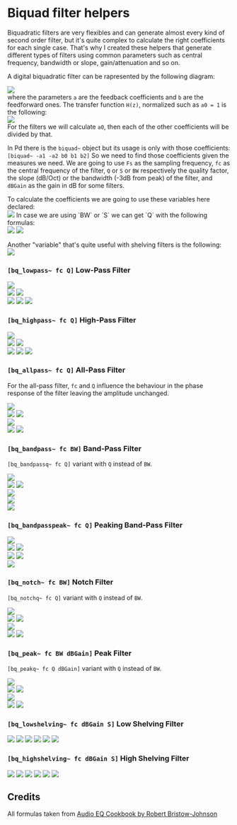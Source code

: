# Biquad filter helpers

Biquadratic filters are very flexibles and can generate almost every kind of second order filter, but it's quite complex to calculate the right coefficients for each single case. That's why I created these helpers that generate different types of filters using common parameters such as central frequency, bandwidth or slope, gain/attenuation and so on.

A digital biquadratic filter can be rapresented by the following diagram:  

![](https://upload.wikimedia.org/wikipedia/commons/thumb/0/0b/Biquad_filter_DF-IIx.svg/400px-Biquad_filter_DF-IIx.svg.png)  
where the parameters `a` are the feedback coefficients and `b` are the feedforward ones. The transfer function `H(z)`, normalized such as `a0 = 1` is the following:  
![](https://latex.codecogs.com/svg.image?H(z)=\frac{b_0+b_1z^{-1}+b_2z^{-2}}{1-a_1z^{-1}-a_2z^{-2}})  
For the filters we will calculate `a0`, then each of the other coefficients will be divided by that.

In Pd there is the `biquad~` object but its usage is only with those coefficients:
`[biquad~ -a1 -a2 b0 b1 b2]`
So we need to find those coefficients given the measures we need. We are going to use `Fs` as the sampling frequency, `fc` as the central frequency of the filter, `Q` or `S` or `BW` respectively the quality factor, the slope (dB/Oct) or the bandwidth (-3dB from peak) of the filter, and `dBGain` as the gain in dB for some filters.

To calculate the coefficients we are going to use these variables here declared:  
![](https://latex.codecogs.com/svg.image?{\omega}_0=2\pi\frac{f_0}{F_s}~~~~~~\alpha=\frac{sin({\omega}_0)}{2Q}~~~~~~A=10^{\frac{dBGain}{40}})  
In case we are using `BW` or `S` we can get `Q` with the following formulas:  
![](https://latex.codecogs.com/svg.image?Q_{BW}=\left(2{\cdot}sinh\left(\frac{ln(2)}{2}{\cdot}BW{\cdot}\frac{{\omega}_0}{sin({\omega}_0)}\right)\right)^{-1})  
![](https://latex.codecogs.com/svg.image?Q_{S}=\left(\sqrt{\left(A+\frac{1}{A}\right)\left(\frac{1}{S}-1\right)+2}\right)^{-1})  

Another "variable" that's quite useful with shelving filters is the following:  
![](https://latex.codecogs.com/svg.image?2\alpha\sqrt{A}=sin({\omega}_0)\sqrt{\left(A^2+1\right)\left(\frac{1}{S}-1\right)+2A})  

### `[bq_lowpass~ fc Q]` Low-Pass Filter

![](https://latex.codecogs.com/svg.image?a_0=1+\alpha)  
![](https://latex.codecogs.com/svg.image?a_1=-2cos({\omega}_0))  
![](https://latex.codecogs.com/svg.image?a_2=1-\alpha)  
![](https://latex.codecogs.com/svg.image?b_0=\frac{1-cos({\omega}_0)}{2})  
![](https://latex.codecogs.com/svg.image?b_1=1-cos({\omega}_0))  
![](https://latex.codecogs.com/svg.image?b_2=\frac{1-cos({\omega}_0)}{2})  

### `[bq_highpass~ fc Q]` High-Pass Filter

![](https://latex.codecogs.com/svg.image?a_0=1+\alpha)  
![](https://latex.codecogs.com/svg.image?a_1=-2cos({\omega}_0))  
![](https://latex.codecogs.com/svg.image?a_2=1-\alpha)  
![](https://latex.codecogs.com/svg.image?b_0=\frac{1+cos({\omega}_0)}{2})  
![](https://latex.codecogs.com/svg.image?b_1=-1-cos({\omega}_0))  
![](https://latex.codecogs.com/svg.image?b_2=\frac{1-cos({\omega}_0)}{2})  

### `[bq_allpass~ fc Q]` All-Pass Filter
For the all-pass filter, `fc` and `Q` influence the behaviour in the phase response of the filter leaving the amplitude unchanged.

![](https://latex.codecogs.com/svg.image?a_0=1+\alpha)  
![](https://latex.codecogs.com/svg.image?a_1=-2cos({\omega}_0))  
![](https://latex.codecogs.com/svg.image?a_2=1-\alpha)  
![](https://latex.codecogs.com/svg.image?b_0=1-\alpha)  
![](https://latex.codecogs.com/svg.image?b_1=-2cos({\omega}_0))  
![](https://latex.codecogs.com/svg.image?b_2=1)  

### `[bq_bandpass~ fc BW]` Band-Pass Filter
`[bq_bandpassq~ fc Q]` variant with `Q` instead of `BW`.

![](https://latex.codecogs.com/svg.image?a_0=1+\alpha)  
![](https://latex.codecogs.com/svg.image?a_1=-2cos({\omega}_0))  
![](https://latex.codecogs.com/svg.image?a_2=1-\alpha)  
![](https://latex.codecogs.com/svg.image?b_0=\alpha)  
![](https://latex.codecogs.com/svg.image?b_1=0)  
![](https://latex.codecogs.com/svg.image?b_2=-\alpha)  

### `[bq_bandpasspeak~ fc Q]` Peaking Band-Pass Filter

![](https://latex.codecogs.com/svg.image?a_0=1+\alpha)  
![](https://latex.codecogs.com/svg.image?a_1=-2cos({\omega}_0))  
![](https://latex.codecogs.com/svg.image?a_2=1-\alpha)  
![](https://latex.codecogs.com/svg.image?b_0=\frac{sin({\omega}_0)}{2}=Q\alpha)  
![](https://latex.codecogs.com/svg.image?b_1=0)  
![](https://latex.codecogs.com/svg.image?b_2=\frac{-sin({\omega}_0)}{2}=-Q\alpha)  

### `[bq_notch~ fc BW]` Notch Filter
`[bq_notchq~ fc Q]` variant with `Q` instead of `BW`.

![](https://latex.codecogs.com/svg.image?a_0=1+\alpha)  
![](https://latex.codecogs.com/svg.image?a_1=-2cos({\omega}_0))  
![](https://latex.codecogs.com/svg.image?a_2=1-\alpha)  
![](https://latex.codecogs.com/svg.image?b_0=1)  
![](https://latex.codecogs.com/svg.image?b_1=-2cos({\omega}_0))  
![](https://latex.codecogs.com/svg.image?b_2=1)  

### `[bq_peak~ fc BW dBGain]` Peak Filter
`[bq_peakq~ fc Q dBGain]` variant with `Q` instead of `BW`.

![](https://latex.codecogs.com/svg.image?a_0=1+\frac{\alpha}{A})  
![](https://latex.codecogs.com/svg.image?a_1=-2cos({\omega}_0))  
![](https://latex.codecogs.com/svg.image?a_2=1-\frac{\alpha}{A})  
![](https://latex.codecogs.com/svg.image?b_0=1+{\alpha}A)  
![](https://latex.codecogs.com/svg.image?b_1=-2cos({\omega}_0))  
![](https://latex.codecogs.com/svg.image?b_2=1-{\alpha}A)  

### `[bq_lowshelving~ fc dBGain S]` Low Shelving Filter

![](https://latex.codecogs.com/svg.image?a_0=A+1+(A-1)cos({\omega}_0)+2\alpha\sqrt{A})  
![](https://latex.codecogs.com/svg.image?a_1=-2(A-1+(A+1)cos({\omega}_0)))  
![](https://latex.codecogs.com/svg.image?a_2=A+1+(A-1)cos({\omega}_0)-2\alpha\sqrt{A})  
![](https://latex.codecogs.com/svg.image?b_0=A(A+1-(A-1)cos({\omega}_0)+2\alpha\sqrt{A}))  
![](https://latex.codecogs.com/svg.image?b_1=2A(A-1-(A+1)cos({\omega}_0)))  
![](https://latex.codecogs.com/svg.image?b_2=A(A+1-(A-1)cos({\omega}_0)-2\alpha\sqrt{A}))  

### `[bq_highshelving~ fc dBGain S]` High Shelving Filter

![](https://latex.codecogs.com/svg.image?a_0=A+1-(A-1)cos({\omega}_0)+2\alpha\sqrt{A})  
![](https://latex.codecogs.com/svg.image?a_1=2(A-1-(A+1)cos({\omega}_0)))  
![](https://latex.codecogs.com/svg.image?a_2=A+1-(A-1)cos({\omega}_0)-2\alpha\sqrt{A})  
![](https://latex.codecogs.com/svg.image?b_0=A(A+1+(A-1)cos({\omega}_0)+2\alpha\sqrt{A}))  
![](https://latex.codecogs.com/svg.image?b_1=-2A(A-1+(A+1)cos({\omega}_0)))  
![](https://latex.codecogs.com/svg.image?b_2=A(A+1+(A-1)cos({\omega}_0)-2\alpha\sqrt{A}))  
  
  
  
## Credits

All formulas taken from [Audio EQ Cookbook by Robert Bristow-Johnson](https://webaudio.github.io/Audio-EQ-Cookbook/audio-eq-cookbook.html)